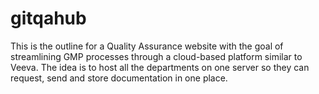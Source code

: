 # gitqahub
This is the outline for a Quality Assurance website with the goal of streamlining GMP processes through a cloud-based platform similar to Veeva. The idea is to host all the departments on one server so they can request, send and store documentation in one place.
